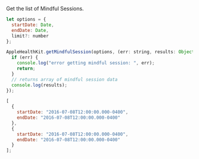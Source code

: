 Get the list of Mindful Sessions.

```javascript
let options = {
  startDate: Date,
  endDate: Date,
  limit?: number
};
```

```javascript
AppleHealthKit.getMindfulSession(options, (err: string, results: Object) => {
  if (err) {
    console.log("error getting mindful session: ", err);
    return;
  }
  // returns array of mindful session data
  console.log(results);
});
```

```javascript
[
  {
    startDate: "2016-07-08T12:00:00.000-0400",
    endDate: "2016-07-08T12:00:00.000-0400"
  },
  {
    startDate: "2016-07-08T12:00:00.000-0400",
    endDate: "2016-07-08T12:00:00.000-0400"
  }
];
```
